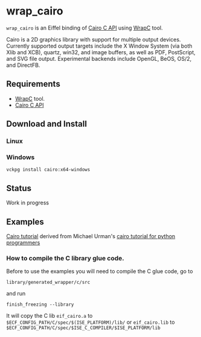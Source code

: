 # wrap_cairo
`wrap_cairo` is an Eiffel binding of [Cairo C API](https://gitlab.freedesktop.org/cairo/cairo) 
using [WrapC](https://github.com/eiffel-wrap-c/WrapC) tool.

Cairo is a 2D graphics library with support for multiple output devices. Currently supported output targets include the X Window
System (via both Xlib and XCB), quartz, win32, and image buffers, as well as PDF, PostScript, and SVG file output. Experimental backends
include OpenGL, BeOS, OS/2, and DirectFB.

## Requirements 

*  [WrapC](https://github.com/eiffel-wrap-c/WrapC) tool.
*  [Cairo C API](https://gitlab.freedesktop.org/cairo/cairo)


## Download and  Install


### Linux

	
### Windows
	
	vckpg install cairo:x64-windows

## Status

Work in progress


## Examples
[Cairo tutorial](./examples/tutorial/tutorial.md) derived from Michael Urman's [cairo tutorial for python programmers](http://www.tortall.net/mu/wiki/CairoTutorial)


### How to compile the C library glue code.

Before to use the examples you will need to compile the C glue code, go to 

	library/generated_wrapper/c/src

and run

	finish_freezing --library

It will copy the C lib `eif_cairo.a` to `$ECF_CONFIG_PATH/C/spec/$(ISE_PLATFORM)/lib/`  or `eif_cairo.lib`  to `$ECF_CONFIG_PATH/C/spec/$ISE_C_COMPILER/$ISE_PLATFORM/lib` 






